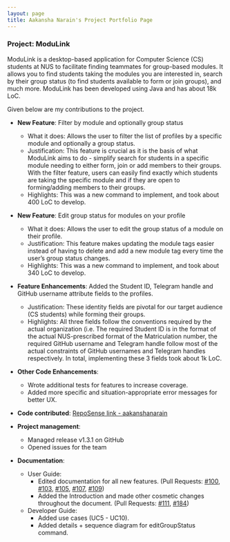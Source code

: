 ```yaml
---
layout: page
title: Aakansha Narain's Project Portfolio Page
---
```


### Project: ModuLink

ModuLink is a desktop-based application for Computer Science (CS) students at NUS to facilitate finding teammates for group-based modules. It allows you to find students taking the modules you are interested in, search by their group status (to find students available to form or join groups), and much more. ModuLink has been developed using Java and has about 18k LoC.

Given below are my contributions to the project.

* **New Feature**: Filter by module and optionally group status
    * What it does: Allows the user to filter the list of profiles by a specific module and optionally a group status.
    * Justification: This feature is crucial as it is the basis of what ModuLink aims to do - simplify search for students in a specific module needing to either form, join or add members to their groups. With the filter feature, users can easily find exactly which students are taking the specific module and if they are open to forming/adding members to their groups.
    * Highlights: This was a new command to implement, and took about 400 LoC to develop.

* **New Feature**: Edit group status for modules on your profile
    * What it does: Allows the user to edit the group status of a module on their profile.
    * Justification: This feature makes updating the module tags easier instead of having to delete and add a new module tag every time the user’s group status changes.
    * Highlights: This was a new command to implement, and took about 340 LoC to develop.

* **Feature Enhancements**: Added the Student ID, Telegram handle and GitHub username attribute fields to the profiles.
    * Justification: These identity fields are pivotal for our target audience (CS students) while forming their groups.
    * Highlights: All three fields follow the conventions required by the actual organization (i.e. The required Student ID is in the format of the actual NUS-prescribed format of the Matriculation number, the required GitHub username and Telegram handle follow most of the actual constraints of GitHub usernames and Telegram handles respectively. In total, implementing these 3 fields took about 1k LoC.

* **Other Code Enhancements**:
    * Wrote additional tests for features to increase coverage.
    * Added more specific and situation-appropriate error messages for better UX.
  
* **Code contributed**: [RepoSense link - aakanshanarain](https://nus-cs2103-ay2122s1.github.io/tp-dashboard/?search=aakanshanarain&sort=groupTitle&sortWithin=title&since=2021-09-17&timeframe=commit&mergegroup=&groupSelect=groupByRepos&breakdown=false)

* **Project management**:
    * Managed release v1.3.1 on GitHub
    * Opened issues for the team

* **Documentation**:
  * User Guide:
    * Edited documentation for all new features. (Pull Requests: [\#100](https://github.com/AY2122S1-CS2103T-W12-4/tp/pull/100), [\#103](https://github.com/AY2122S1-CS2103T-W12-4/tp/pull/103), [\#105](https://github.com/AY2122S1-CS2103T-W12-4/tp/pull/105), [\#107](https://github.com/AY2122S1-CS2103T-W12-4/tp/pull/107), [\#109](https://github.com/AY2122S1-CS2103T-W12-4/tp/pull/109))
    * Added the Introduction and made other cosmetic changes throughout the document. (Pull Requests: [\#111](https://github.com/AY2122S1-CS2103T-W12-4/tp/pull/111), [\#184](https://github.com/AY2122S1-CS2103T-W12-4/tp/pull/184))
  * Developer Guide:
    * Added use cases (UC5 - UC10).
    * Added details + sequence diagram for editGroupStatus command.

